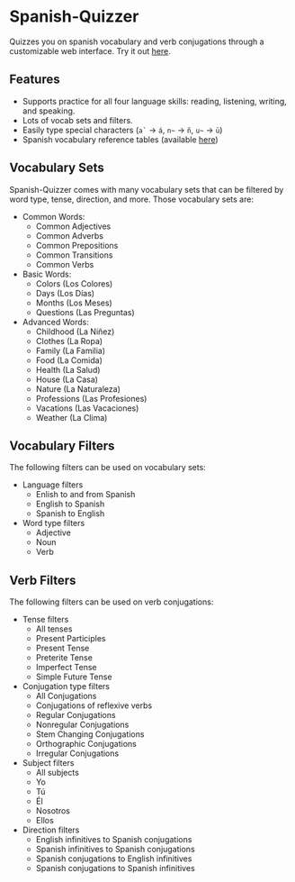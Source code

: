 # Spanish-Quizzer
Quizzes you on spanish vocabulary and verb conjugations through a customizable web interface.
Try it out [here](https://ashermorgan.github.io/Spanish-Quizzer/).

## Features
- Supports practice for all four language skills: reading, listening, writing, and speaking.
- Lots of vocab sets and filters.
- Easily type special characters (``` a` ``` → `á`, `n~` → `ñ`, `u~` → `ü`)
- Spanish vocabulary reference tables (available [here](https://ashermorgan.github.io/Spanish-Quizzer/reference.html))

## Vocabulary Sets
Spanish-Quizzer comes with many vocabulary sets that can be filtered by word type, tense, direction, and more. Those vocabulary sets are:
- Common Words:
    - Common Adjectives
    - Common Adverbs
    - Common Prepositions
    - Common Transitions
    - Common Verbs
- Basic Words:
    - Colors (Los Colores)
    - Days (Los Días)
    - Months (Los Meses)
    - Questions (Las Preguntas)
- Advanced Words:
    - Childhood (La Niñez)
    - Clothes (La Ropa)
    - Family (La Familia)
    - Food (La Comida)
    - Health (La Salud)
    - House (La Casa)
    - Nature (La Naturaleza)
    - Professions (Las Profesiones)
    - Vacations (Las Vacaciones)
    - Weather (La Clima)

## Vocabulary Filters
The following filters can be used on vocabulary sets:
- Language filters
  - Enlish to and from Spanish
  - English to Spanish
  - Spanish to English
- Word type filters
  - Adjective
  - Noun
  - Verb

## Verb Filters
The following filters can be used on verb conjugations:
- Tense filters
  - All tenses
  - Present Participles
  - Present Tense
  - Preterite Tense
  - Imperfect Tense
  - Simple Future Tense
- Conjugation type filters
  - All Conjugations
  - Conjugations of reflexive verbs
  - Regular Conjugations
  - Nonregular Conjugations
  - Stem Changing Conjugations
  - Orthographic Conjugations
  - Irregular Conjugations
- Subject filters
  - All subjects
  - Yo
  - Tú
  - Él
  - Nosotros
  - Ellos
- Direction filters
  - English infinitives to Spanish conjugations
  - Spanish infinitives to Spanish conjugations
  - Spanish conjugations to English infinitives
  - Spanish conjugations to Spanish infinitives
